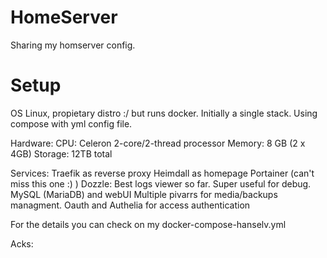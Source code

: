 # HomeServer
Sharing my homserver config.

# Setup

OS Linux, propietary distro :/ but runs docker.
Initially a single stack. Using compose with yml config file.

Hardware: 
CPU: Celeron 2-core/2-thread processor
Memory: 8 GB (2 x 4GB) 
Storage: 12TB total

Services:
Traefik as reverse proxy
Heimdall as homepage
Portainer (can't miss this one :) )
Dozzle: Best logs viewer so far. Super useful for debug.
MySQL (MariaDB) and webUI
Multiple pivarrs for media/backups managment.
Oauth and Authelia for access authentication

For the details you can check on my docker-compose-hanselv.yml

Acks:


